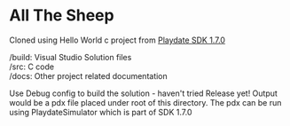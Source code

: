 # All The Sheep

Cloned using Hello World c project from [Playdate SDK 1.7.0](https://devforum.play.date/)

/build: Visual Studio Solution files\
/src: C code\
/docs: Other project related documentation

Use Debug config to build the solution - haven't tried Release yet! Output would be a pdx file placed under root of this directory. The pdx can be run using PlaydateSimulator which is part of SDK 1.7.0